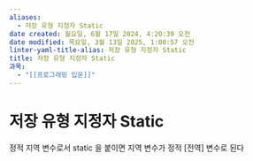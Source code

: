 ```yaml
---
aliases:
  - 저장 유형 지정자 Static
date created: 월요일, 6월 17일 2024, 4:20:39 오전
date modified: 목요일, 3월 13일 2025, 1:00:57 오전
linter-yaml-title-alias: 저장 유형 지정자 Static
title: 저장 유형 지정자 Static
과목:
  - "[[프로그래밍 입문]]"
---
```


# 저장 유형 지정자 Static

정적 지역 변수로서 static 을 붙이면 지역 변수가 정적 [전역] 변수로 된다
